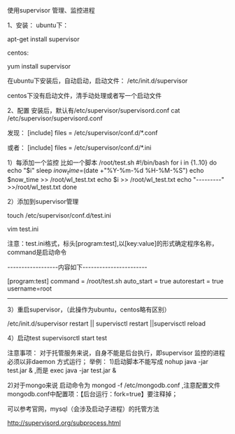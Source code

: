 使用supervisor 管理、监控进程


1、安装：
ubuntu下：

apt-get install supervisor

centos:

yum install supervisor

在ubuntu下安装后，自动启动，启动文件：   /etc/init.d/supervisor

centos下没有启动文件，清手动处理或者写一个启动文件


2、配置
安装后，默认有/etc/supervisor/supervisord.conf
cat /etc/supervisor/supervisord.conf

发现：
[include]
files = /etc/supervisor/conf.d/*.conf

或者：
[include]
files = /etc/supervisor/conf.d/*.ini

1）每添加一个监控
比如一个脚本
/root/test.sh
#!/bin/bash
for i in {1..10}
do
    echo "$i"
    sleep $i
    now_time=$(date +"%Y-%m-%d %H-%M-%S")
    echo $now_time >> /root/wl_test.txt
    echo $i >> /root/wl_test.txt
    echo "---------" >>/root/wl_test.txt
done


2）添加到supervisor管理

touch /etc/supervisor/conf.d/test.ini

vim test.ini

注意：test.ini格式，标头[program:test],以[key:value]的形式确定程序名称，command是启动命令

------------------内容如下-----------------------

[program:test]
command = /root/test.sh
auto_start = true
autorestart = true
username=root

-----------------------------------------

3）重启supervisor，（此操作为ubuntu，centos略有区别）

/etc/init.d/supervisor restart || supervisctl restart ||supervisctl reload

4）启动test
supervisorctl start test



注意事项：
对于托管服务来说，自身不能是后台执行，即supervisor 监控的进程必须以非daemon 方式运行；
举例：
1)启动脚本不能写成 nohup  java -jar test.jar &  ,而是 exec java -jar test.jar &

2)对于mongo来说 启动命令为 mongod -f /etc/mongodb.conf ,注意配置文件mongodb.conf中配置项：【后台运行：fork=true】要注释掉；

可以参考官网，mysql（会涉及启动子进程）的托管方法

http://supervisord.org/subprocess.html




